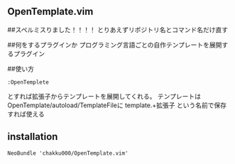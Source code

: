 ## OpenTemplate.vim

##スペルミスりました！！！！
とりあえずリポジトリ名とコマンド名だけ直す

##何をするプラグインか
プログラミング言語ごとの自作テンプレートを展開するプラグイン 

##使い方
````
:OpenTemplete
````
とすれば拡張子からテンプレートを展開してくれる。
テンプレートはOpenTemplate/autoload/TemplateFileに
template.+拡張子
という名前で保存すれば使える

## installation
```
NeoBundle 'chakku000/OpenTemplate.vim'
```
